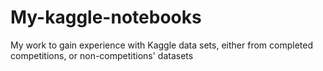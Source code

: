 # My-kaggle-notebooks
My work to gain experience with Kaggle data sets, either
from completed competitions, or non-competitions' datasets
